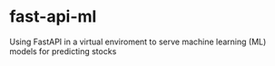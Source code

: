 # fast-api-ml
 Using FastAPI in a virtual enviroment to serve machine learning (ML) models for predicting stocks
